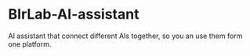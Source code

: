 # BIrLab-AI-assistant
AI assistant that connect different AIs together, so you an use them form one platform.

